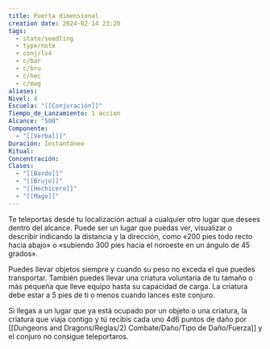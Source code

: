 ```yaml
---
title: Puerta dimensional
creation date: 2024-02-14 23:20
tags:
  - state/seedling
  - type/note
  - conj/lv4
  - c/bar
  - c/bru
  - c/hec
  - c/mag
aliases: 
Nivel: 4
Escuela: "[[Conjuración]]"
Tiempo_de_Lanzamiento: 1 accion
Alcance: "500"
Componente:
  - "[[Verbal]]"
Duración: Instantáneo
Ritual: 
Concentración: 
Clases:
  - "[[Bardo]]"
  - "[[Brujo]]"
  - "[[Hechicero]]"
  - "[[Mago]]"
---
```

Te teleportas desde tu localización actual a cualquier otro lugar que desees dentro del alcance. Puede ser un lugar que puedas ver, visualizar o describir indicando la distancia y la dirección, como «200 pies todo recto hacia abajo» o «subiendo 300 pies hacia el noroeste en un ángulo de 45 grados».

Puedes llevar objetos siempre y cuando su peso no exceda el que puedes transportar. También puedes llevar una criatura voluntaria de tu tamaño o más pequeña que lleve equipo hasta su capacidad de carga. La criatura debe estar a 5 pies de ti o menos cuando lances este conjuro.

Si llegas a un lugar que ya está ocupado por un objeto o una criatura, la criatura que viaja contigo y tú recibís cada uno 4d6 puntos de daño por [[Dungeons and Dragons/Reglas/2) Combate/Daño/Tipo de Daño/Fuerza]] y el conjuro no consigue teleportaros.
